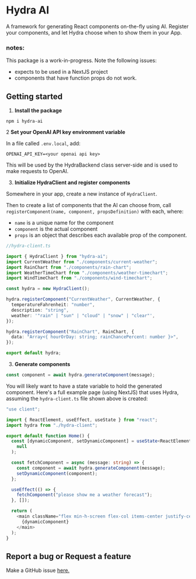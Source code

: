 # Hydra AI

A framework for generating React components on-the-fly using AI. Register your components, and let Hydra choose when to show them in your App.

### notes:

This package is a work-in-progress. Note the following issues:

- expects to be used in a NextJS project
- components that have function props do not work.

## Getting started

1. **Install the package**

```shell
npm i hydra-ai
```

2 **Set your OpenAI API key environment variable**

In a file called `.env.local`, add:

```
OPENAI_API_KEY=<your openai api key>
```

This will be used by the HydraBackend class server-side and is used to make requests to OpenAI.

3. **Initialize HydraClient and register components**

Somewhere in your app, create a new instance of `HydraClient`.

Then to create a list of components that the AI can choose from, call `registerComponent(name, component, propsDefinition)` with each, where:

- `name` is a unique name for the component
- `component` is the actual component
- `props` is an object that describes each available prop of the component.

```typescript
//hydra-client.ts

import { HydraClient } from "hydra-ai";
import CurrentWeather from "./components/current-weather";
import RainChart from "./components/rain-chart";
import WeatherTimeChart from "./components/weather-timechart";
import WindTimeChart from "./components/wind-timechart";

const hydra = new HydraClient();

hydra.registerComponent("CurrentWeather", CurrentWeather, {
  temperatureFahrenheit: "number",
  description: "string",
  weather: '"rain" | "sun" | "cloud" | "snow" | "clear"',
});

hydra.registerComponent("RainChart", RainChart, {
  data: "Array<{ hourOrDay: string; rainChancePercent: number }>",
});

export default hydra;
```

3. **Generate components**

```typescript
const component = await hydra.generateComponent(message);
```

You will likely want to have a state variable to hold the generated component. Here's a full example page (using NextJS) that uses Hydra, assuming the `hydra-client.ts` file shown above is created:

```typescript
"use client";

import { ReactElement, useEffect, useState } from "react";
import hydra from "./hydra-client";

export default function Home() {
  const [dynamicComponent, setDynamicComponent] = useState<ReactElement | null>(
    null
  );

  const fetchComponent = async (message: string) => {
    const component = await hydra.generateComponent(message);
    setDynamicComponent(component);
  };

  useEffect(() => {
    fetchComponent("please show me a weather forecast");
  }, []);

  return (
    <main className="flex min-h-screen flex-col items-center justify-center">
      {dynamicComponent}
    </main>
  );
}
```

## Report a bug or Request a feature

Make a GitHub issue [here.](https://github.com/michaelmagan/hydraai/issues/new)

